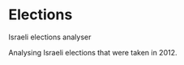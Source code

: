 Elections
=========

Israeli elections analyser

Analysing Israeli elections that were taken in 2012.